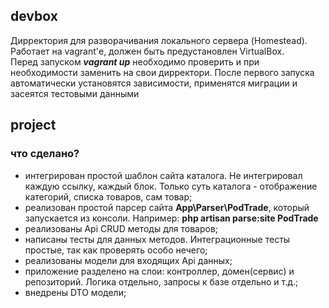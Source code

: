 ## devbox

Дирректория для разворачивания локального сервера (Homestead). Работает на vagrant'е, должен быть предустановлен VirtualBox.   
Перед запуском ***vagrant up*** необходимо проверить и при необходимости заменить на свои дирректори.
После первого запуска автоматически установятся зависимости, применятся миграции и засеятся тестовыми данными

## project
### что сделано?
- интегрирован простой шаблон сайта каталога. Не интегрировал каждую ссылку, каждый блок. Только суть каталога - отображение категорий, списка товаров, сам товар;
- реализован простой парсер сайта **App\Parser\PodTrade**, который запускается из консоли. Например: **php artisan parse:site PodTrade**
- реализованы Api CRUD методы для товаров;
- написаны тесты для данных методов. Интеграционные тесты простые, так как проверять особо нечего;
- реализованы модели для входящих Api данных;
- приложение разделено на слои: контроллер, домен(сервис) и репозиторий. Логика отдельно, запросы к базе отдельно и т.д.;
- внедрены DTO модели;
